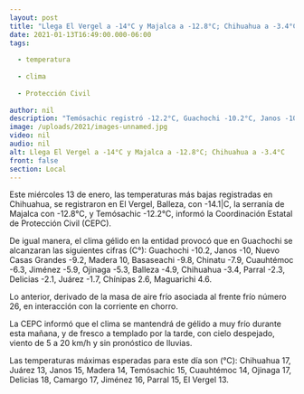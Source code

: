 ```yaml
---
layout: post
title: "Llega El Vergel a -14°C y Majalca a -12.8°C; Chihuahua a -3.4°C  "
date: 2021-01-13T16:49:00.000-06:00
tags:
  
  - temperatura
  
  - clima
  
  - Protección Civil
  
author: nil
description: "Temósachic registró -12.2°C, Guachochi -10.2°C, Janos -10°C y Juárez -1.7°C, informa la Coordinación Estatal de Protección Civil"
image: /uploads/2021/images-unnamed.jpg
video: nil
audio: nil
alt: Llega El Vergel a -14°C y Majalca a -12.8°C; Chihuahua a -3.4°C  
front: false
section: Local
---
```


Este miércoles 13 de enero, las temperaturas más bajas registradas en Chihuahua, se registraron en El Vergel, Balleza, con -14.1|C, la serranía de Majalca con -12.8°C, y Temósachic -12.2°C, informó la Coordinación Estatal de Protección Civil (CEPC).

De igual manera, el clima gélido en la entidad provocó que en Guachochi se alcanzaran las siguientes cifras (C°): Guachochi -10.2, Janos -10, Nuevo Casas Grandes -9.2, Madera 10, Basaseachi -9.8, Chinatu -7.9, Cuauhtémoc -6.3, Jiménez -5.9, Ojinaga -5.3, Balleza -4.9, Chihuahua -3.4, Parral -2.3, Delicias -2.1, Juárez -1.7, Chínipas 2.6, Maguarichi 4.6.

Lo anterior, derivado de la masa de aire frío asociada al frente frío número 26, en interacción con la corriente en chorro.

La CEPC informó que el clima se mantendrá de gélido a muy frío durante esta mañana, y de fresco a templado por la tarde, con cielo despejado, viento de 5 a 20 km/h y sin pronóstico de lluvias.

Las temperaturas máximas esperadas para este día son (°C): Chihuahua 17, Juárez 13, Janos 15, Madera 14, Temósachic 15, Cuauhtémoc 14, Ojinaga 17, Delicias 18, Camargo 17, Jiménez 16, Parral 15, El Vergel 13.